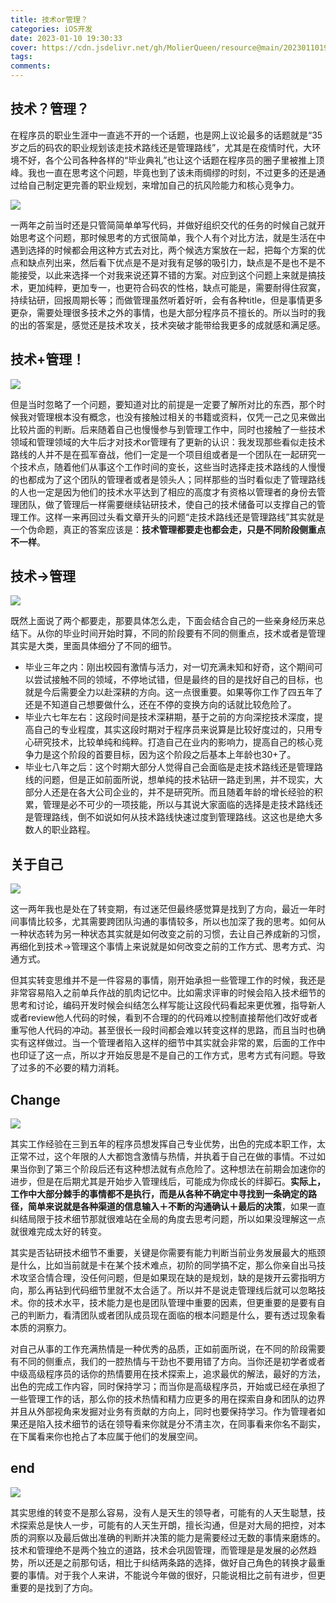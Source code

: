 ```yaml
---
title: 技术or管理？
categories: iOS开发
date: 2023-01-10 19:30:33
cover: https://cdn.jsdelivr.net/gh/MolierQueen/resource@main/202301101952258.png
tags: 
comments:
---
```

## 技术？管理？

在程序员的职业生涯中一直逃不开的一个话题，也是网上议论最多的话题就是“35岁之后的码农的职业规划该走技术路线还是管理路线”，尤其是在疫情时代，大环境不好，各个公司各种各样的“毕业典礼”也让这个话题在程序员的圈子里被推上顶峰。我也一直在思考这个问题，毕竟也到了该未雨绸缪的时刻，不过更多的还是通过给自己制定更完善的职业规划，来增加自己的抗风险能力和核心竞争力。

![](https://cdn.jsdelivr.net/gh/MolierQueen/resource@main/202301101851232.png)

一两年之前当时还是只管简简单单写代码，并做好组织交代的任务的时候自己就开始思考这个问题，那时候思考的方式很简单，我个人有个对比方法，就是生活在中遇到选择的时候都会用这种方式去对比，两个候选方案放在一起，把每个方案的优点和缺点列出来，然后看下优点是不是对我有足够的吸引力，缺点是不是也不是不能接受，以此来选择一个对我来说还算不错的方案。对应到这个问题上来就是搞技术，更加纯粹，更加专一，也更符合码农的性格，缺点可能是，需要耐得住寂寞，持续钻研，回报周期长等；而做管理虽然听着好听，会有各种title，但是事情更多更杂，需要处理很多技术之外的事情，也是大部分程序员不擅长的。所以当时的我的出的答案是，感觉还是技术攻关，技术突破才能带给我更多的成就感和满足感。

## 技术+管理！



![](https://cdn.jsdelivr.net/gh/MolierQueen/resource@main/202301101919974.png)



但是当时忽略了一个问题，要知道对比的前提是一定要了解所对比的东西，那个时候我对管理根本没有概念，也没有接触过相关的书籍或资料，仅凭一己之见来做出比较片面的判断。后来随着自己也慢慢参与到管理工作中，同时也接触了一些技术领域和管理领域的大牛后才对技术or管理有了更新的认识：我发现那些看似走技术路线的人并不是在孤军奋战，他们一定是一个项目组或者是一个团队在一起研究一个技术点，随着他们从事这个工作时间的变长，这些当时选择走技术路线的人慢慢的也都成为了这个团队的管理者或者是领头人；同样那些的当时看似走了管理路线的人也一定是因为他们的技术水平达到了相应的高度才有资格以管理者的身份去管理团队，做了管理后一样需要继续钻研技术，使自己的技术储备可以支撑自己的管理工作。这样一来再回过头看文章开头的问题“走技术路线还是管理路线”其实就是一个伪命题，真正的答案应该是：**技术管理都要走也都会走，只是不同阶段侧重点不一样**。

## 技术->管理



![](https://cdn.jsdelivr.net/gh/MolierQueen/resource@main/202301101900671.png)



既然上面说了两个都要走，那要具体怎么走，下面会结合自己的一些亲身经历来总结下。从你的毕业时间开始时算，不同的阶段要有不同的侧重点，技术或者是管理其实是大类，里面具体细分了不同的细节。

* 毕业三年之内：刚出校园有激情与活力，对一切充满未知和好奇，这个期间可以尝试接触不同的领域，不停地试错，但是最终的目的是找好自己的目标，也就是今后需要全力以赴深耕的方向。这一点很重要。如果等你工作了四五年了还是不知道自己想要做什么，还在不停的变换方向的话就比较危险了。
* 毕业六七年左右：这段时间是技术深耕期，基于之前的方向深挖技术深度，提高自己的专业程度，其实这段时期对于程序员来说算是比较好度过的，只用专心研究技术，比较单纯和纯粹。打造自己在业内的影响力，提高自己的核心竞争力是这个阶段的首要目标，因为这个阶段之后基本上年龄也30+了。
* 毕业七八年之后：这个时期大部分人觉得自己会面临是走技术路线还是管理路线的问题，但是正如前面所说，想单纯的技术钻研一路走到黑，并不现实，大部分人还是在各大公司企业的，并不是研究所。而且随着年龄的增长经验的积累，管理是必不可少的一项技能，所以与其说大家面临的选择是走技术路线还是管理路线，倒不如说如何从技术路线快速过度到管理路线。这这也是绝大多数人的职业路程。

## 关于自己

![](https://cdn.jsdelivr.net/gh/MolierQueen/resource@main/202301101903639.png)



这一两年我也是处在了转变期，有过迷茫但最终感觉算是找到了方向，最近一年时间事情比较多，尤其需要跨团队沟通的事情较多，所以也加深了我的思考。如何从一种状态转为另一种状态其实就是如何改变之前的习惯，去让自己养成新的习惯，再细化到技术->管理这个事情上来说就是如何改变之前的工作方式、思考方式、沟通方式。



但其实转变思维并不是一件容易的事情，刚开始承担一些管理工作的时候，我还是非常容易陷入之前单兵作战的肌肉记忆中。比如需求评审的时候会陷入技术细节的思考和讨论，编码开发时候会纠结怎么样写能让这段代码看起来更优雅，指导新人或者review他人代码的时候，看到不合理的的代码难以控制直接帮他们改好或者重写他人代码的冲动。甚至很长一段时间都会难以转变这样的思路，而且当时也确实有这样做过。当一个管理者陷入这样的细节中其实就会非常的累，后面的工作中也印证了这一点，所以才开始反思是不是自己的工作方式，思考方式有问题。导致了过多的不必要的精力消耗。



## Change


![](https://cdn.jsdelivr.net/gh/MolierQueen/resource@main/202301101912439.png)



其实工作经验在三到五年的程序员想发挥自己专业优势，出色的完成本职工作，太正常不过，这个年限的人大都饱含激情与热情，并执着于自己在做的事情。不过如果当你到了第三个阶段后还有这种想法就有点危险了。这种想法在前期会加速你的进步，但是在后期尤其是开始步入管理线后，可能成为你成长的绊脚石。**实际上，工作中大部分棘手的事情都不是执行，而是从各种不确定中寻找到一条确定的路径，简单来说就是各种渠道的信息输入＋不断的沟通确认＋最后的决策**，如果一直纠结局限于技术细节那就很难站在全局的角度去思考问题，所以如果没理解这一点就很难完成太好的转变。



其实是否钻研技术细节不重要，关键是你需要有能力判断当前业务发展最大的瓶颈是什么，比如当前就是卡在某个技术难点，初阶的同学搞不定，那么你亲自出马技术攻坚合情合理，没任何问题，但是如果现在缺的是规划，缺的是拨开云雾指明方向，那么再钻到代码细节里就不太合适了。所以并不是说走管理线后就可以忽略技术。你的技术水平，技术能力是也是团队管理中重要的因素，但更重要的是要有自己的判断力，看清团队或者团队成员现在面临的根本问题是什么，要有透过现象看本质的洞察力。



对自己从事的工作充满热情是一种优秀的品质，正如前面所说，在不同的阶段需要有不同的侧重点，我们的一腔热情与干劲也不要用错了方向。当你还是初学者或者中级高级程序员的话你的热情要用在技术探索上，追求最优的解法，最好的方法，出色的完成工作内容，同时保持学习；而当你是高级程序员，开始或已经在承担了一些管理工作的话，那么你的技术热情和精力应更多的用在探索自身和团队的边界并且从外部视角来发掘对业务有贡献的方向上，同时也要保持学习。作为管理者如果还是陷入技术细节的话在领导看来你就是分不清主次，在同事看来你名不副实，在下属看来你也抢占了本应属于他们的发展空间。



## end



![](https://cdn.jsdelivr.net/gh/MolierQueen/resource@main/202301101920978.png)



其实思维的转变不是那么容易，没有人是天生的领导者，可能有的人天生聪慧，技术探索总是快人一步，可能有的人天生开朗，擅长沟通，但是对大局的把控，对本质的洞察以及最后做出准确的判断并决策的能力是需要经过无数的事情来磨炼的。技术和管理绝不是两个独立的道路，技术会巩固管理，而管理是是发展的必然趋势，所以还是之前那句话，相比于纠结两条路的选择，做好自己角色的转换才最重要的事情。对于我个人来讲，不能说今年做的很好，只能说相比之前有进步，但更重要的是找到了方向。